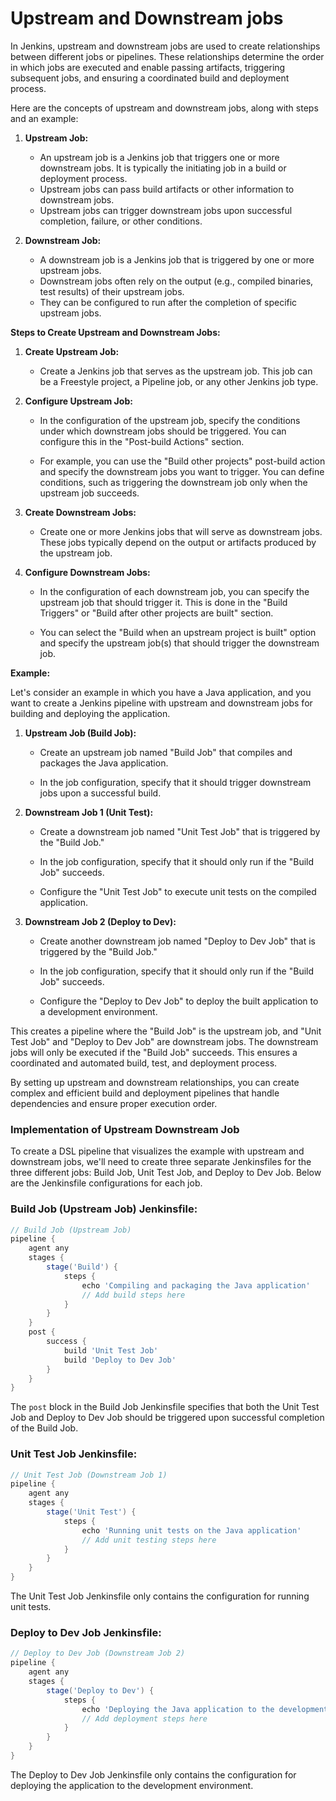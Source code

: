 #  Upstream and Downstream jobs

In Jenkins, upstream and downstream jobs are used to create relationships between different jobs or pipelines. These relationships determine the order in which jobs are executed and enable passing artifacts, triggering subsequent jobs, and ensuring a coordinated build and deployment process.

Here are the concepts of upstream and downstream jobs, along with steps and an example:

1. **Upstream Job:**
   - An upstream job is a Jenkins job that triggers one or more downstream jobs. It is typically the initiating job in a build or deployment process.
   - Upstream jobs can pass build artifacts or other information to downstream jobs.
   - Upstream jobs can trigger downstream jobs upon successful completion, failure, or other conditions.

2. **Downstream Job:**
   - A downstream job is a Jenkins job that is triggered by one or more upstream jobs.
   - Downstream jobs often rely on the output (e.g., compiled binaries, test results) of their upstream jobs.
   - They can be configured to run after the completion of specific upstream jobs.

**Steps to Create Upstream and Downstream Jobs:**

1. **Create Upstream Job:**
   - Create a Jenkins job that serves as the upstream job. This job can be a Freestyle project, a Pipeline job, or any other Jenkins job type.

2. **Configure Upstream Job:**
   - In the configuration of the upstream job, specify the conditions under which downstream jobs should be triggered. You can configure this in the "Post-build Actions" section.

   - For example, you can use the "Build other projects" post-build action and specify the downstream jobs you want to trigger. You can define conditions, such as triggering the downstream job only when the upstream job succeeds.

3. **Create Downstream Jobs:**
   - Create one or more Jenkins jobs that will serve as downstream jobs. These jobs typically depend on the output or artifacts produced by the upstream job.

4. **Configure Downstream Jobs:**
   - In the configuration of each downstream job, you can specify the upstream job that should trigger it. This is done in the "Build Triggers" or "Build after other projects are built" section.

   - You can select the "Build when an upstream project is built" option and specify the upstream job(s) that should trigger the downstream job.

**Example:**

Let's consider an example in which you have a Java application, and you want to create a Jenkins pipeline with upstream and downstream jobs for building and deploying the application.

1. **Upstream Job (Build Job):**
   - Create an upstream job named "Build Job" that compiles and packages the Java application.

   - In the job configuration, specify that it should trigger downstream jobs upon a successful build.

2. **Downstream Job 1 (Unit Test):**
   - Create a downstream job named "Unit Test Job" that is triggered by the "Build Job."

   - In the job configuration, specify that it should only run if the "Build Job" succeeds.

   - Configure the "Unit Test Job" to execute unit tests on the compiled application.

3. **Downstream Job 2 (Deploy to Dev):**
   - Create another downstream job named "Deploy to Dev Job" that is triggered by the "Build Job."

   - In the job configuration, specify that it should only run if the "Build Job" succeeds.

   - Configure the "Deploy to Dev Job" to deploy the built application to a development environment.

This creates a pipeline where the "Build Job" is the upstream job, and "Unit Test Job" and "Deploy to Dev Job" are downstream jobs. The downstream jobs will only be executed if the "Build Job" succeeds. This ensures a coordinated and automated build, test, and deployment process.

By setting up upstream and downstream relationships, you can create complex and efficient build and deployment pipelines that handle dependencies and ensure proper execution order.



### Implementation of Upstream Downstream Job

To create a DSL pipeline that visualizes the example with upstream and downstream jobs, we'll need to create three separate Jenkinsfiles for the three different jobs: Build Job, Unit Test Job, and Deploy to Dev Job. Below are the Jenkinsfile configurations for each job.

### Build Job (Upstream Job) Jenkinsfile:
```groovy
// Build Job (Upstream Job)
pipeline {
    agent any
    stages {
        stage('Build') {
            steps {
                echo 'Compiling and packaging the Java application'
                // Add build steps here
            }
        }
    }
    post {
        success {
            build 'Unit Test Job'
            build 'Deploy to Dev Job'
        }
    }
}
```

The `post` block in the Build Job Jenkinsfile specifies that both the Unit Test Job and Deploy to Dev Job should be triggered upon successful completion of the Build Job.

### Unit Test Job Jenkinsfile:
```groovy
// Unit Test Job (Downstream Job 1)
pipeline {
    agent any
    stages {
        stage('Unit Test') {
            steps {
                echo 'Running unit tests on the Java application'
                // Add unit testing steps here
            }
        }
    }
}
```

The Unit Test Job Jenkinsfile only contains the configuration for running unit tests.

### Deploy to Dev Job Jenkinsfile:
```groovy
// Deploy to Dev Job (Downstream Job 2)
pipeline {
    agent any
    stages {
        stage('Deploy to Dev') {
            steps {
                echo 'Deploying the Java application to the development environment'
                // Add deployment steps here
            }
        }
    }
}
```

The Deploy to Dev Job Jenkinsfile only contains the configuration for deploying the application to the development environment.
